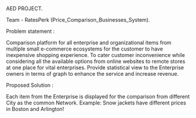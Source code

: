 AED PROJECT.  
  
  Team - RatesPerk (Price_Comparison_Businesses_System).    
  
  Problem statement :
  
 Comparison platform for all enterprise and  organizational items from multiple small e-commerce ecosystems for the customer to have inexpensive shopping experience. To cater customer inconvenience while  considering  all the available options from online websites to remote stores at one place for vital enterprises. Provide statistical view to the Enterprise owners in terms of graph to enhance the service and increase revenue.     
 
 
 Proposed Solution : 
 
 Each item from  the Enterprise is displayed for the comparison from  different City as the common Network. 
Example: Snow jackets have different prices in Boston and Arlington!






  
  
